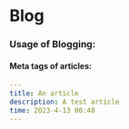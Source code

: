 # Blog
### Usage of Blogging:
#### Meta tags of articles:
```yaml
---
title: An article
description: A test article
time: 2023-4-13 00:48 
---
```


